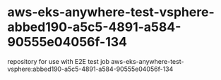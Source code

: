 # aws-eks-anywhere-test-vsphere-abbed190-a5c5-4891-a584-90555e04056f-134
repository for use with E2E test job aws-eks-anywhere-test-vsphere:abbed190-a5c5-4891-a584-90555e04056f-134
